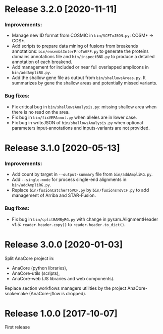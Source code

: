 # Release 3.2.0 [2020-11-11]

### Improvements:
  * Manage new ID format from COSMIC in `bin/VCFToJSON.py`: COSM* -> COS*.
  * Add scripts to prepare data mining of fusions from breakends annotations:
  `bin/ensemblInterProToGFF.py` to generate the proteins domains annotations file
  and `bin/inspectBND.py` to produce a detailed annotation of each breakend.
  * Add management for included or near full overlapped amplicons in
   `bin/addAmpliRG.py`.
  * Add the shallow gene file as output from `bin/shallowsAreas.py`. It summarizes
  by gene the shallow areas and potentially missed variants.

### Bug fixes:
  * Fix critical bug in `bin/shallowsAnalysis.py`: missing shallow area when
  there is no read on the area.
  * Fix bug in `bin/fixVEPAnnot.py` when alleles are in lower case.
  * Fix bug in writeJSON of `bin/shallowsAnalysis.py` when optional parameters
  input-annotations and inputs-variants are not provided.

# Release 3.1.0 [2020-05-13]

### Improvements:
  * Add count by target in `--output-summary` file from `bin/addAmpliRG.py`.
  * Add `--single-mode` for process single-end alignments in `bin/addAmpliRG.py`.
  * Replace `bin/fusionCatcherToVCF.py` by `bin/fusionsToVCF.py` to add management
  of Arriba and STAR-Fusion.

### Bug fixes:
  * Fix bug in `bin/splitBAMByRG.py` with change in pysam.AlignmentHeader v1.5:
  `reader.header.copy()` to `reader.header.to_dict()`.

# Release 3.0.0 [2020-01-03]
Split AnaCore project in:
* AnaCore (python libraries),
* AnaCore-utils (scripts),
* AnaCore-web (JS libraries and web components).

Replace section workflows managers utilities by the project AnaCore-snakemake
(AnaCore-jflow is dropped).

# Release 1.0.0 [2017‑10‑07]
First release

